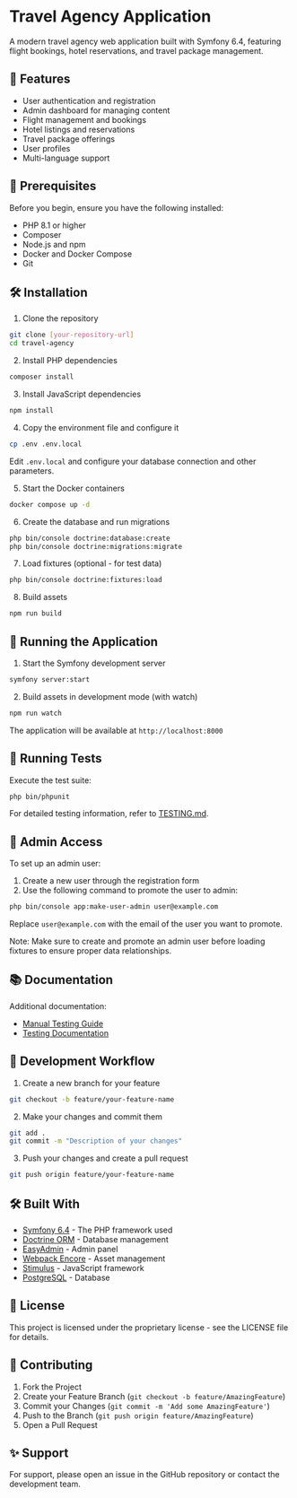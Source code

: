 # Travel Agency Application

A modern travel agency web application built with Symfony 6.4, featuring flight bookings, hotel reservations, and travel package management.

## 🚀 Features

- User authentication and registration
- Admin dashboard for managing content
- Flight management and bookings
- Hotel listings and reservations
- Travel package offerings
- User profiles
- Multi-language support

## 🔧 Prerequisites

Before you begin, ensure you have the following installed:
- PHP 8.1 or higher
- Composer
- Node.js and npm
- Docker and Docker Compose
- Git

## 🛠️ Installation

1. Clone the repository
```bash
git clone [your-repository-url]
cd travel-agency
```

2. Install PHP dependencies
```bash
composer install
```

3. Install JavaScript dependencies
```bash
npm install
```

4. Copy the environment file and configure it
```bash
cp .env .env.local
```
Edit `.env.local` and configure your database connection and other parameters.

5. Start the Docker containers
```bash
docker compose up -d
```

6. Create the database and run migrations
```bash
php bin/console doctrine:database:create
php bin/console doctrine:migrations:migrate
```

7. Load fixtures (optional - for test data)
```bash
php bin/console doctrine:fixtures:load
```

8. Build assets
```bash
npm run build
```

## 🚀 Running the Application

1. Start the Symfony development server
```bash
symfony server:start
```

2. Build assets in development mode (with watch)
```bash
npm run watch
```

The application will be available at `http://localhost:8000`

## 🧪 Running Tests

Execute the test suite:
```bash
php bin/phpunit
```

For detailed testing information, refer to [TESTING.md](TESTING.md).

## 👥 Admin Access

To set up an admin user:

1. Create a new user through the registration form
2. Use the following command to promote the user to admin:
```bash
php bin/console app:make-user-admin user@example.com
```
Replace `user@example.com` with the email of the user you want to promote.

Note: Make sure to create and promote an admin user before loading fixtures to ensure proper data relationships.

## 📚 Documentation

Additional documentation:
- [Manual Testing Guide](MANUAL_TESTING.md)
- [Testing Documentation](TESTING.md)

## 🔄 Development Workflow

1. Create a new branch for your feature
```bash
git checkout -b feature/your-feature-name
```

2. Make your changes and commit them
```bash
git add .
git commit -m "Description of your changes"
```

3. Push your changes and create a pull request
```bash
git push origin feature/your-feature-name
```

## 🛠️ Built With

- [Symfony 6.4](https://symfony.com/) - The PHP framework used
- [Doctrine ORM](https://www.doctrine-project.org/) - Database management
- [EasyAdmin](https://github.com/EasyCorp/EasyAdminBundle) - Admin panel
- [Webpack Encore](https://symfony.com/doc/current/frontend.html) - Asset management
- [Stimulus](https://stimulus.hotwired.dev/) - JavaScript framework
- [PostgreSQL](https://www.postgresql.org/) - Database

## 📝 License

This project is licensed under the proprietary license - see the LICENSE file for details.

## 🤝 Contributing

1. Fork the Project
2. Create your Feature Branch (`git checkout -b feature/AmazingFeature`)
3. Commit your Changes (`git commit -m 'Add some AmazingFeature'`)
4. Push to the Branch (`git push origin feature/AmazingFeature`)
5. Open a Pull Request

## ✨ Support

For support, please open an issue in the GitHub repository or contact the development team.

